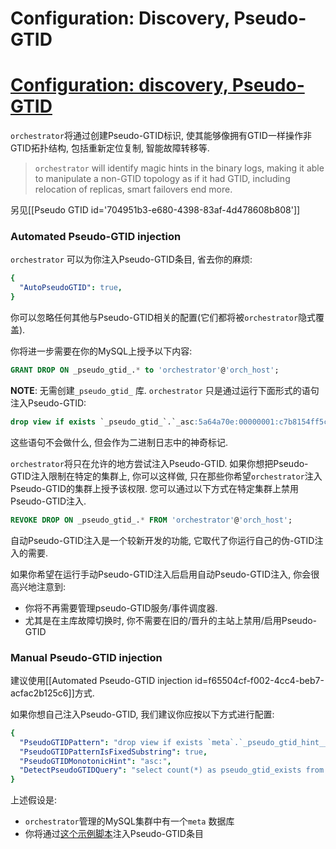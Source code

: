 # Configuration: Discovery, Pseudo-GTID
# [Configuration: discovery, Pseudo-GTID](https://github.com/openark/orchestrator/blob/master/docs/configuration-discovery-pseudo-gtid.md#automated-pseudo-gtid-injection)
`orchestrator`将通过创建Pseudo-GTID标识, 使其能够像拥有GTID一样操作非GTID拓扑结构, 包括重新定位复制, 智能故障转移等.

> `orchestrator` will identify magic hints in the binary logs, making it able to manipulate a non-GTID topology as if it had GTID, including relocation of replicas, smart failovers end more.

另见[[Pseudo GTID id=&#39;704951b3-e680-4398-83af-4d478608b808&#39;]]

### Automated Pseudo-GTID injection
`orchestrator` 可以为你注入Pseudo-GTID条目, 省去你的麻烦:

```yaml
{
  "AutoPseudoGTID": true,
}
```
你可以忽略任何其他与Pseudo-GTID相关的配置(它们都将被`orchestrator`隐式覆盖).

你将进一步需要在你的MySQL上授予以下内容:

```sql
GRANT DROP ON _pseudo_gtid_.* to 'orchestrator'@'orch_host';
```
**NOTE**: 无需创建`_pseudo_gtid_` 库. `orchestrator` 只是通过运行下面形式的语句注入Pseudo-GTID:

```sql
drop view if exists `_pseudo_gtid_`.`_asc:5a64a70e:00000001:c7b8154ff5c3c6d8`
```
这些语句不会做什么, 但会作为二进制日志中的神奇标记.

`orchestrator`将只在允许的地方尝试注入Pseudo-GTID. 如果你想把Pseudo-GTID注入限制在特定的集群上, 你可以这样做, 只在那些你希望`orchestrator`注入Pseudo-GTID的集群上授予该权限. 您可以通过以下方式在特定集群上禁用Pseudo-GTID注入.

```sql
REVOKE DROP ON _pseudo_gtid_.* FROM 'orchestrator'@'orch_host';
```
自动Pseudo-GTID注入是一个较新开发的功能, 它取代了你运行自己的伪-GTID注入的需要.

如果你希望在运行手动Pseudo-GTID注入后启用自动Pseudo-GTID注入, 你会很高兴地注意到:

* 你将不再需要管理pseudo-GTID服务/事件调度器.
* 尤其是在主库故障切换时, 你不需要在旧的/晋升的主站上禁用/启用Pseudo-GTID

### Manual Pseudo-GTID injection
建议使用[[Automated Pseudo-GTID injection id=f65504cf-f002-4cc4-beb7-acfac2b125c6]]方式.

如果你想自己注入Pseudo-GTID, 我们建议你应按以下方式进行配置:

```yaml
{
  "PseudoGTIDPattern": "drop view if exists `meta`.`_pseudo_gtid_hint__asc:",
  "PseudoGTIDPatternIsFixedSubstring": true,
  "PseudoGTIDMonotonicHint": "asc:",
  "DetectPseudoGTIDQuery": "select count(*) as pseudo_gtid_exists from meta.pseudo_gtid_status where anchor = 1 and time_generated > now() - interval 2 hour",
}
```
上述假设是:

* `orchestrator`管理的MySQL集群中有一个`meta` 数据库
* 你将通过[这个示例脚本](https://github.com/openark/orchestrator/tree/master/resources/pseudo-gtid)注入Pseudo-GTID条目











